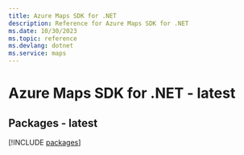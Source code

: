 ```yaml
---
title: Azure Maps SDK for .NET
description: Reference for Azure Maps SDK for .NET
ms.date: 10/30/2023
ms.topic: reference
ms.devlang: dotnet
ms.service: maps
---
```

# Azure Maps SDK for .NET - latest
## Packages - latest
[!INCLUDE [packages](maps-index.md)]